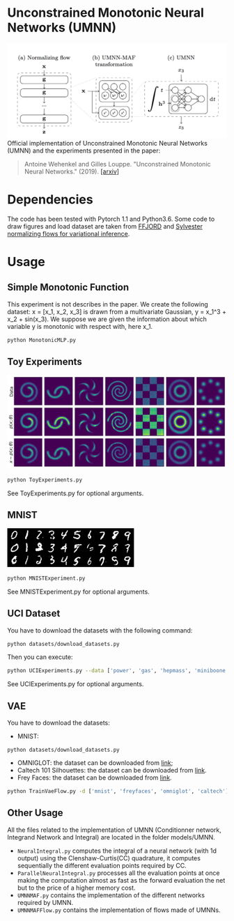 # Unconstrained Monotonic Neural Networks (UMNN)
![](figures/archi.png)
Official implementation of Unconstrained Monotonic Neural Networks (UMNN) and the experiments presented in the paper:
> Antoine Wehenkel and Gilles Louppe. "Unconstrained Monotonic Neural Networks." (2019).
> [[arxiv]](https://arxiv.org/abs/1908.05164)

# Dependencies
The code has been tested with Pytorch 1.1 and Python3.6.
Some code to draw figures and load dataset are taken from 
[FFJORD](https://github.com/rtqichen/ffjord) 
and [Sylvester normalizing flows for variational inference](https://github.com/riannevdberg/sylvester-flows).

# Usage
## Simple Monotonic Function
This experiment is not describes in the paper. We create the following dataset:
x = [x_1, x_2, x_3] is drawn from a multivariate Gaussian, y = x_1^3 + x_2 + sin(x_3). 
We suppose we are given the information about which variable y is monotonic 
with respect with, here x_1.
```bash
python MonotonicMLP.py 
```

## Toy Experiments
![](figures/toy/all_flow.png)
```bash
python ToyExperiments.py 
```
See ToyExperiments.py for optional arguments.
## MNIST
![](figures/MNIST/MNIST_3_075.png)
```bash
python MNISTExperiment.py
```
See MNISTExperiment.py for optional arguments.

## UCI Dataset
You have to download the datasets with the following command:
```bash
python datasets/download_datasets.py 
```
Then you can execute:
```bash
python UCIExperiments.py --data ['power', 'gas', 'hepmass', 'miniboone', 'bsds300']
```
See UCIExperiments.py for optional arguments.

## VAE
You have to download the datasets:
* MNIST: 
```
python datasets/download_datasets.py
```
* OMNIGLOT: the dataset can be downloaded from [link](https://github.com/yburda/iwae/blob/master/datasets/OMNIGLOT/chardata.mat);
* Caltech 101 Silhouettes: the dataset can be downloaded from [link](https://people.cs.umass.edu/~marlin/data/caltech101_silhouettes_28_split1.mat).
* Frey Faces: the dataset can be downloaded from [link](https://github.com/y0ast/Variational-Autoencoder/blob/master/freyfaces.pkl).
```bash
python TrainVaeFlow.py -d ['mnist', 'freyfaces', 'omniglot', 'caltech']
```

## Other Usage
All the files related to the implementation of UMNN (Conditionner network, Integrand Network and Integral)
are located in the folder models/UMNN. 
- `NeuralIntegral.py` computes the integral of a neural network
(with 1d output) using the Clenshaw-Curtis(CC) quadrature, it computes sequentially the different evaluation points required by CC.
- `ParallelNeuralIntegral.py` processes all the evaluation points at once making the computation almost as fast as the forward evaluation 
the net but to the price of a higher memory cost. 
- `UMNNMAF.py` contains the implementation of the different networks required by UMNN.
- `UMNNMAFFlow.py` contains the implementation of flows made of UMNNs.